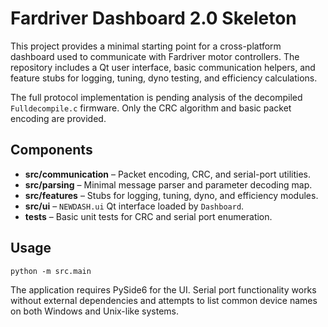 # Fardriver Dashboard 2.0 Skeleton

This project provides a minimal starting point for a cross-platform dashboard
used to communicate with Fardriver motor controllers. The repository includes a
Qt user interface, basic communication helpers, and feature stubs for logging,
tuning, dyno testing, and efficiency calculations.

The full protocol implementation is pending analysis of the decompiled
`Fulldecompile.c` firmware. Only the CRC algorithm and basic packet encoding are
provided.

## Components

- **src/communication** – Packet encoding, CRC, and serial-port utilities.
- **src/parsing** – Minimal message parser and parameter decoding map.
- **src/features** – Stubs for logging, tuning, dyno, and efficiency modules.
- **src/ui** – `NEWDASH.ui` Qt interface loaded by `Dashboard`.
- **tests** – Basic unit tests for CRC and serial port enumeration.

## Usage

```
python -m src.main
```

The application requires PySide6 for the UI. Serial port functionality works
without external dependencies and attempts to list common device names on both
Windows and Unix-like systems.

